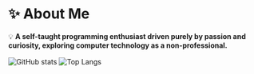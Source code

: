 <h1>✨ About Me</h1>
<p>💡 <strong>A self-taught programming enthusiast driven purely by passion and curiosity, exploring computer technology as a non-professional.</strong></p>
<img align="center" src="https://github-readme-stats.vercel.app/api?username=JoeanAmier&hide=contribs,prs&show_icons=true&theme=rose"  alt="GitHub stats"/>
<img align="center" src="https://github-readme-stats.vercel.app/api/top-langs/?username=JoeanAmier&layout=compact&theme=rose"  alt="Top Langs"/>
